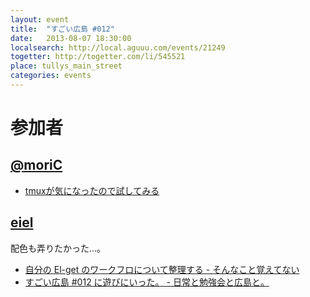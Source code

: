 ```yaml
---
layout: event
title:  "すごい広島 #012"
date:   2013-08-07 18:30:00
localsearch: http://local.aguuu.com/events/21249
togetter: http://togetter.com/li/545521
place: tullys_main_street
categories: events
---
```


# 参加者

## [@moriC](https://twitter.com/CentBoss)

* [tmuxが気になったので試してみる](http://blog.mori-theta.net/?p=250)

## [eiel](http://eiel.info/)

配色も弄りたかった…。

* [自分の El-get のワークフロについて整理する - そんなこと覚えてない](http://blog.eiel.info/blog/2013/08/07/el-get/)
* [すごい広島 #012 に遊びにいった。 - 日常と勉強会と広島と。](http://eielh-life.tumblr.com/post/57614570592/012)
